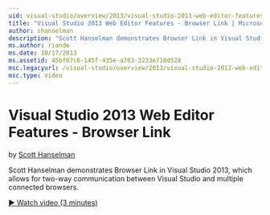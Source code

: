 ```yaml
---
uid: visual-studio/overview/2013/visual-studio-2013-web-editor-features-browser-link
title: "Visual Studio 2013 Web Editor Features - Browser Link | Microsoft Docs"
author: shanselman
description: "Scott Hanselman demonstrates Browser Link in Visual Studio 2013, which allows for two-way communication between Visual Studio and multiple connected browsers..."
ms.author: riande
ms.date: 10/17/2013
ms.assetid: 45bf07c6-145f-435e-a703-3233e710d528
msc.legacyurl: /visual-studio/overview/2013/visual-studio-2013-web-editor-features-browser-link
msc.type: video
---
```

# Visual Studio 2013 Web Editor Features - Browser Link

by [Scott Hanselman](https://github.com/shanselman)

Scott Hanselman demonstrates Browser Link in Visual Studio 2013, which allows for two-way communication between Visual Studio and multiple connected browsers.

[&#9654; Watch video (3 minutes)](https://channel9.msdn.com/Blogs/ASP-NET-Site-Videos/visual-studio-2013-web-editor-features-browser-link)
